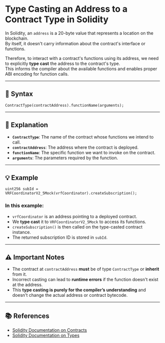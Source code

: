 
# Type Casting an Address to a Contract Type in Solidity

In Solidity, an `address` is a 20-byte value that represents a location on the blockchain.  
By itself, it doesn't carry information about the contract's interface or functions.

Therefore, to interact with a contract's functions using its address, we need to explicitly **type cast** the address to the contract's type.  
This informs the compiler about the available functions and enables proper ABI encoding for function calls.

---

## 🔧 Syntax

```solidity
ContractType(contractAddress).functionName(arguments);
```

---

## 📘 Explanation

- **`ContractType`**: The name of the contract whose functions we intend to call.  
- **`contractAddress`**: The address where the contract is deployed.  
- **`functionName`**: The specific function we want to invoke on the contract.  
- **`arguments`**: The parameters required by the function.

---

## 💡 Example

```solidity
uint256 subId = VRFCoordinatorV2_5Mock(vrfCoordinator).createSubscription();
```

### In this example:
- `vrfCoordinator` is an address pointing to a deployed contract.
- We **type cast** it to `VRFCoordinatorV2_5Mock` to access its functions.
- `createSubscription()` is then called on the type-casted contract instance.
- The returned subscription ID is stored in `subId`.

---

## ⚠️ Important Notes

- The contract at `contractAddress` **must** be of type `ContractType` or **inherit** from it.
- Incorrect casting can lead to **runtime errors** if the function doesn't exist at the address.
- This **type casting is purely for the compiler’s understanding** and doesn't change the actual address or contract bytecode.

---

## 📚 References

- [Solidity Documentation on Contracts](https://docs.soliditylang.org/en/latest/contracts.html)  
- [Solidity Documentation on Types](https://docs.soliditylang.org/en/latest/types.html)
